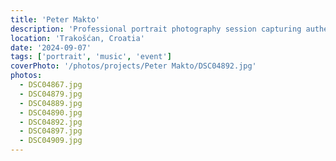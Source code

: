 ```yaml
---
title: 'Peter Makto'
description: 'Professional portrait photography session capturing authentic personality and professional presence through refined lighting and composition.'
location: 'Trakošćan, Croatia'
date: '2024-09-07'
tags: ['portrait', 'music', 'event']
coverPhoto: '/photos/projects/Peter Makto/DSC04892.jpg'
photos:
  - DSC04867.jpg
  - DSC04879.jpg
  - DSC04889.jpg
  - DSC04890.jpg
  - DSC04892.jpg
  - DSC04897.jpg
  - DSC04909.jpg
---
```

